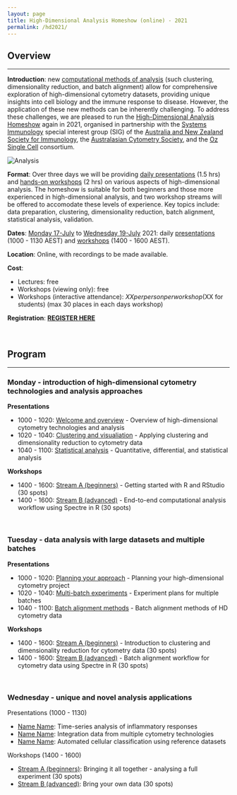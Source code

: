 ```yaml
---
layout: page
title: High-Dimensional Analysis Homeshow (online) - 2021
permalink: /hd2021/
---
```


## Overview

---

**Introduction**: new [computational methods of analysis](https://wiki.centenary.org.au/pages/viewpage.action?pageId=166697248) (such clustering, dimensionality reduction, and batch alignment) allow for comprehensive exploration of high-dimensional cytometry datasets, providing unique insights into cell biology and the immune response to disease. However, the application of these new methods can be inherently challenging. To address these challenges, we are pleased to run the [High-Dimensional Analysis Homeshow](https://immunedynamics.io/homeshow/) again in 2021, organised in partnership with the [Systems Immunology]() special interest group (SIG) of the [Australia and New Zealand Society for Immunology](), the [Australasian Cytometry Society](), and the [Oz Single Cell]() consortium. 

![Analysis](https://raw.githubusercontent.com/tomashhurst/tomashhurst.github.io/master/images/Clusters%20wide.png)

**Format**: Over three days we will be providing [daily presentations](https://immunedynamics.io/hd2021/#program) (1.5 hrs) and [hands-on workshops](https://immunedynamics.io/hd2021/#program) (2 hrs) on various aspects of high-dimensional analysis. The homeshow is suitable for both beginners and those more experienced in high-dimensional analysis, and two workshop streams will be offered to accomodate these levels of experience. Key topics include: data preparation, clustering, dimensionality reduction, batch alignment, statistical analysis, validation.

**Dates**: [Monday 17-July]() to [Wednesday 19-July]() 2021: daily [presentations](https://immunedynamics.io/hd2021/#program) (1000 - 1130 AEST) and [workshops](https://immunedynamics.io/hd2021/#program) (1400 - 1600 AEST).

**Location**: Online, with recordings to be made available.

**Cost**: 
- Lectures: free
- Workshops (viewing only): free
- Workshops (interactive attendance): $XX per person per workshop ($XX for students) (max 30 places in each days workshop)

**Registration**: **[REGISTER HERE]()**

<br />

## Program

---

### Monday - introduction of high-dimensional cytometry technologies and analysis approaches

**Presentations**

- 1000 - 1020: [Welcome and overview]() - Overview of high-dimensional cytometry technologies and analysis
- 1020 - 1040: [Clustering and visualiation]() - Applying clustering and dimensionality reduction to cytometry data
- 1040 - 1100: [Statistical analysis]() - Quantitative, differential, and statistical analysis

**Workshops**

- 1400 - 1600: [Stream A (beginners)]() - Getting started with R and RStudio (30 spots)
- 1400 - 1600: [Stream B (advanced)]() - End-to-end computational analysis workflow using Spectre in R (30 spots)

<br />


### Tuesday - data analysis with large datasets and multiple batches

**Presentations**

- 1000 - 1020: [Planning your approach]() - Planning your high-dimensional cytometry project
- 1020 - 1040: [Multi-batch experiments]() - Experiment plans for multiple batches
- 1040 - 1100: [Batch alignment methods]() - Batch alignment methods of HD cytometry data

**Workshops**

- 1400 - 1600: [Stream A (beginners)]() - Introduction to clustering and dimensionality reduction for cytometry data (30 spots)
- 1400 - 1600: [Stream B (advanced)]() - Batch alignment workflow for cytometry data using Spectre in R (30 spots)

<br />


### Wednesday - unique and novel analysis applications

Presentations (1000 - 1130)

- [Name Name](): Time-series analysis of inflammatory responses
- [Name Name](): Integration data from multiple cytometry technologies
- [Name Name](): Automated cellular classification using reference datasets

Workshops (1400 - 1600)

- [Stream A (beginners)](): Bringing it all together - analysing a full experiment (30 spots)
- [Stream B (advanced)](): Bring your own data (30 spots)

<br />

